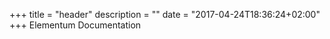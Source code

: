 +++
title = "header"
description = ""
date = "2017-04-24T18:36:24+02:00"
+++
Elementum Documentation
